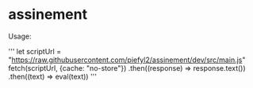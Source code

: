 # assinement

Usage:

'''
let scriptUrl = "https://raw.githubusercontent.com/piefyl2/assinement/dev/src/main.js" 
fetch(scriptUrl, {cache: "no-store"})
  .then((response) => response.text())
  .then((text) => eval(text))
'''